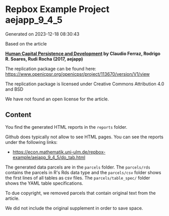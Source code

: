 # Repbox Example Project aejapp_9_4_5

Generated on 2023-12-18 08:30:43

Based on the article 

**[Human Capital Persistence and Development](https://www.aeaweb.org/articles?id=10.1257/app.20150532) by Claudio Ferraz, Rodrigo R. Soares, Rudi Rocha (2017, aejapp)**

The replication package can be found here:
 https://www.openicpsr.org/openicpsr/project/113670/version/V1/view

The replication package is licensed under Creative Commons Attribution 4.0 and BSD

We have not found an open license for the article.

## Content

You find the generated HTML reports in the `reports` folder.

Github does typically not allow to see HTML pages. You can see the reports under the following links:

-  https://econ.mathematik.uni-ulm.de/repbox-example/aejapp_9_4_5/do_tab.html


The generated data parcels are in the `parcels` folder. The `parcels/rds` contains the parcels in R's Rds data type and the `parcels/csv` folder shows the first lines of all tables as csv files. The `parcels/table_spec/` folder shows the YAML table specifications.

To due copyright, we removed parcels that contain original text from the article.

We did not include the original supplement in order to save space.
